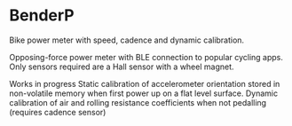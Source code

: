 # BenderP
Bike power meter with speed, cadence and dynamic calibration.

Opposing-force power meter with BLE connection to popular cycling apps. Only sensors required are a Hall sensor with a wheel magnet.

Works in progress
Static calibration of accelerometer orientation stored in non-volatile memory when first power up on a flat level surface.
Dynamic calibration of air and rolling resistance coefficients when not pedalling (requires cadence sensor)

